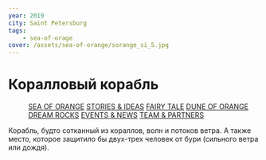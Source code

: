 ```yaml
---
year: 2019
city: Saint Petersburg
tags:
    - sea-of-orage
cover: /assets/sea-of-orange/sorange_si_5.jpg
---
```


# Коралловый корабль

<Menu>
<a href="/sea-of-orange">SEA OF ORANGE</a>
<a href="/sea-of-orange/stories-and-ideas">STORIES & IDEAS</a>
<a href="/sea-of-orange/fairytale">FAIRY TALE</a>
<a href="/sea-of-orange/dune-of-orange">DUNE OF ORANGE</a>
<a href="/sea-of-orange/dreamrocks">DREAM ROCKS</a>
<a href="/sea-of-orange/events-and-news">EVENTS & NEWS</a>
<a href="/sea-of-orange/team-and-partners">TEAM & PARTNERS</a>
</Menu>

Корабль, будто сотканный из кораллов, волн и потоков ветра. А также место, которое защитило бы двух-трех человек от бури (сильного ветра или дождя).
